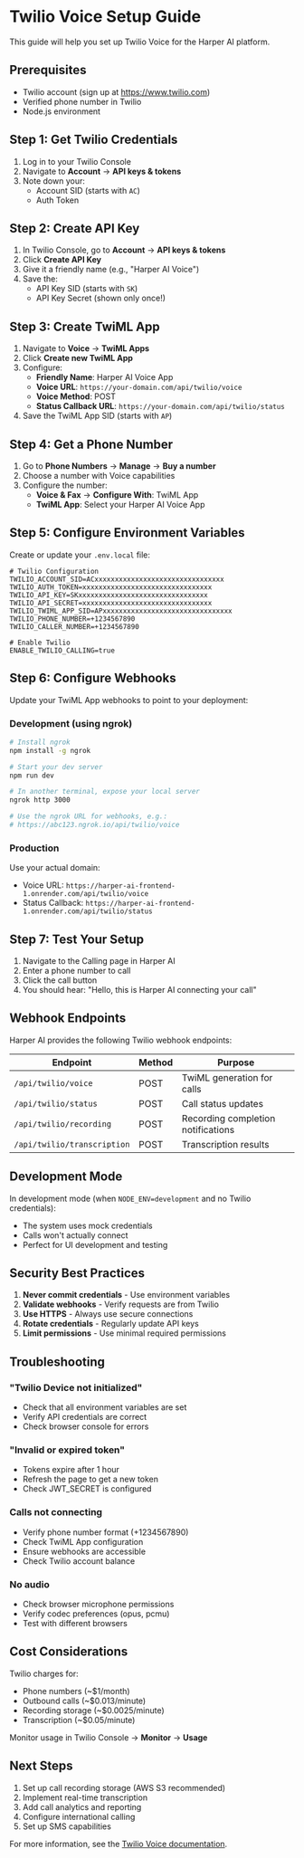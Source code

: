 # Twilio Voice Setup Guide

This guide will help you set up Twilio Voice for the Harper AI platform.

## Prerequisites

- Twilio account (sign up at https://www.twilio.com)
- Verified phone number in Twilio
- Node.js environment

## Step 1: Get Twilio Credentials

1. Log in to your Twilio Console
2. Navigate to **Account** → **API keys & tokens**
3. Note down your:
   - Account SID (starts with `AC`)
   - Auth Token

## Step 2: Create API Key

1. In Twilio Console, go to **Account** → **API keys & tokens**
2. Click **Create API Key**
3. Give it a friendly name (e.g., "Harper AI Voice")
4. Save the:
   - API Key SID (starts with `SK`)
   - API Key Secret (shown only once!)

## Step 3: Create TwiML App

1. Navigate to **Voice** → **TwiML Apps**
2. Click **Create new TwiML App**
3. Configure:
   - **Friendly Name**: Harper AI Voice App
   - **Voice URL**: `https://your-domain.com/api/twilio/voice`
   - **Voice Method**: POST
   - **Status Callback URL**: `https://your-domain.com/api/twilio/status`
4. Save the TwiML App SID (starts with `AP`)

## Step 4: Get a Phone Number

1. Go to **Phone Numbers** → **Manage** → **Buy a number**
2. Choose a number with Voice capabilities
3. Configure the number:
   - **Voice & Fax** → **Configure With**: TwiML App
   - **TwiML App**: Select your Harper AI Voice App

## Step 5: Configure Environment Variables

Create or update your `.env.local` file:

```env
# Twilio Configuration
TWILIO_ACCOUNT_SID=ACxxxxxxxxxxxxxxxxxxxxxxxxxxxxxxxx
TWILIO_AUTH_TOKEN=xxxxxxxxxxxxxxxxxxxxxxxxxxxxxxxx
TWILIO_API_KEY=SKxxxxxxxxxxxxxxxxxxxxxxxxxxxxxxxx
TWILIO_API_SECRET=xxxxxxxxxxxxxxxxxxxxxxxxxxxxxxxx
TWILIO_TWIML_APP_SID=APxxxxxxxxxxxxxxxxxxxxxxxxxxxxxxxx
TWILIO_PHONE_NUMBER=+1234567890
TWILIO_CALLER_NUMBER=+1234567890

# Enable Twilio
ENABLE_TWILIO_CALLING=true
```

## Step 6: Configure Webhooks

Update your TwiML App webhooks to point to your deployment:

### Development (using ngrok)
```bash
# Install ngrok
npm install -g ngrok

# Start your dev server
npm run dev

# In another terminal, expose your local server
ngrok http 3000

# Use the ngrok URL for webhooks, e.g.:
# https://abc123.ngrok.io/api/twilio/voice
```

### Production
Use your actual domain:
- Voice URL: `https://harper-ai-frontend-1.onrender.com/api/twilio/voice`
- Status Callback: `https://harper-ai-frontend-1.onrender.com/api/twilio/status`

## Step 7: Test Your Setup

1. Navigate to the Calling page in Harper AI
2. Enter a phone number to call
3. Click the call button
4. You should hear: "Hello, this is Harper AI connecting your call"

## Webhook Endpoints

Harper AI provides the following Twilio webhook endpoints:

| Endpoint | Method | Purpose |
|----------|--------|---------|
| `/api/twilio/voice` | POST | TwiML generation for calls |
| `/api/twilio/status` | POST | Call status updates |
| `/api/twilio/recording` | POST | Recording completion notifications |
| `/api/twilio/transcription` | POST | Transcription results |

## Development Mode

In development mode (when `NODE_ENV=development` and no Twilio credentials):
- The system uses mock credentials
- Calls won't actually connect
- Perfect for UI development and testing

## Security Best Practices

1. **Never commit credentials** - Use environment variables
2. **Validate webhooks** - Verify requests are from Twilio
3. **Use HTTPS** - Always use secure connections
4. **Rotate credentials** - Regularly update API keys
5. **Limit permissions** - Use minimal required permissions

## Troubleshooting

### "Twilio Device not initialized"
- Check that all environment variables are set
- Verify API credentials are correct
- Check browser console for errors

### "Invalid or expired token"
- Tokens expire after 1 hour
- Refresh the page to get a new token
- Check JWT_SECRET is configured

### Calls not connecting
- Verify phone number format (+1234567890)
- Check TwiML App configuration
- Ensure webhooks are accessible
- Check Twilio account balance

### No audio
- Check browser microphone permissions
- Verify codec preferences (opus, pcmu)
- Test with different browsers

## Cost Considerations

Twilio charges for:
- Phone numbers (~$1/month)
- Outbound calls (~$0.013/minute)
- Recording storage (~$0.0025/minute)
- Transcription (~$0.05/minute)

Monitor usage in Twilio Console → **Monitor** → **Usage**

## Next Steps

1. Set up call recording storage (AWS S3 recommended)
2. Implement real-time transcription
3. Add call analytics and reporting
4. Configure international calling
5. Set up SMS capabilities

For more information, see the [Twilio Voice documentation](https://www.twilio.com/docs/voice).